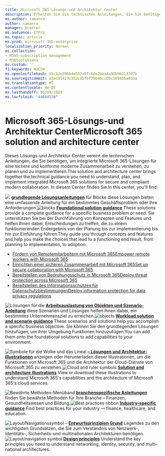 ```yaml
---
title: Microsoft 365-Lösungs-und Architektur Center
description: Erhalten Sie die technischen Anleitungen, die Sie benötigen, um integrierte Microsoft 365-Lösungen für eine sichere und konforme moderne Zusammenarbeit zu verstehen, zu planen und zu implementieren.
ms.author: samanro
author: samanro
manager: bcarter
ms.audience: ITPro
ms.topic: article
ms.prod: microsoft-365-enterprise
localization_priority: Normal
ms.collection:
- M365-subscription-management
- M365solutions
ms.custom: ''
f1.keywords: NOCSH
ms.openlocfilehash: 55cb2e396b4e557a9fc6de2bba4a90b962137d7b
ms.sourcegitcommit: a3ec91423c352cd5fbf79b46ccd9c169455a03ba
ms.translationtype: MT
ms.contentlocale: de-DE
ms.lasthandoff: 06/09/2020
ms.locfileid: "44664538"
---
```

# <a name="microsoft-365-solution-and-architecture-center"></a><span data-ttu-id="6280e-103">Microsoft 365-Lösungs-und Architektur Center</span><span class="sxs-lookup"><span data-stu-id="6280e-103">Microsoft 365 solution and architecture center</span></span>

<span data-ttu-id="6280e-104">Dieses Lösungs-und Architektur Center vereint die technischen Anleitungen, die Sie benötigen, um integrierte Microsoft 365-Lösungen für eine sichere und konforme moderne Zusammenarbeit zu verstehen, zu planen und zu implementieren.</span><span class="sxs-lookup"><span data-stu-id="6280e-104">This solution and architecture center brings together the technical guidance you need to understand, plan, and implement integrated Microsoft 365 solutions for secure and compliant modern collaboration.</span></span> <span data-ttu-id="6280e-105">In diesem Center finden Sie:</span><span class="sxs-lookup"><span data-stu-id="6280e-105">In this center, you'll find:</span></span>

<span data-ttu-id="6280e-106">![](https://docs.microsoft.com/office/media/icons/blocks-blue.png) **[grundlegende Lösungsanleitungen](foundation-solutions-overview.md)** für Blöcke diese Lösungen bieten eine umfassende Anleitung für ein bestimmtes Geschäftsproblem oder Ihre Anforderungen.</span><span class="sxs-lookup"><span data-stu-id="6280e-106">![blocks](https://docs.microsoft.com/office/media/icons/blocks-blue.png) **[Foundational solution guidance](foundation-solutions-overview.md)**  These solutions provide a complete guidance for a specific business problem or need.</span></span> <span data-ttu-id="6280e-107">Sie unterstützen Sie bei der Durchführung von Konzepten und Features und helfen Ihnen dabei, Entscheidungen zu treffen, die zu einem funktionierenden Endergebnis von der Planung bis zur Implementierung bis hin zur Einführung führen.</span><span class="sxs-lookup"><span data-stu-id="6280e-107">They guide you through concepts and features and help you make the choices that lead to a functioning end result, from planning to implementation, to adoption.</span></span> 

- [<span data-ttu-id="6280e-108">Fördern von Remotemitarbeitern mit Microsoft 365</span><span class="sxs-lookup"><span data-stu-id="6280e-108">Empower remote workers with Microsoft 365</span></span>](empower-people-to-work-remotely.md)
- [<span data-ttu-id="6280e-109">Einrichten einer sicheren Zusammenarbeit mit Microsoft 365</span><span class="sxs-lookup"><span data-stu-id="6280e-109">Set up secure collaboration with Microsoft 365</span></span>](setup-secure-collaboration-with-teams.md)
- [<span data-ttu-id="6280e-110">Bereitstellen von Bedrohungsschutz in Microsoft 365</span><span class="sxs-lookup"><span data-stu-id="6280e-110">Deploy threat protection across Microsoft 365</span></span>](deploy-threat-protection.md)
- [<span data-ttu-id="6280e-111">Bereitstellen des Informationsschutzes für Datenschutzbestimmungen</span><span class="sxs-lookup"><span data-stu-id="6280e-111">Deploy information protection for data privacy regulations</span></span>](information-protection-deploy.md)

<span data-ttu-id="6280e-112">![Lösungen für ](https://docs.microsoft.com/office/media/icons/objects-blue.png) die **[Arbeitsauslastung von Objekten und Szenario-Anleitung](workload-solutions-scenarios-overview.md)** diese Szenarien und Lösungen helfen Ihnen dabei, ein bestimmtes Unternehmensziel zu erreichen.</span><span class="sxs-lookup"><span data-stu-id="6280e-112">![objects](https://docs.microsoft.com/office/media/icons/objects-blue.png) **[Workload solution and scenario guidance](workload-solutions-scenarios-overview.md)**  These scenarios and solutions help you accomplish a specific business objective.</span></span> <span data-ttu-id="6280e-113">Sie können Sie den grundlegenden Lösungen hinzufügen, um ihrer Umgebung Funktionen hinzuzufügen.</span><span class="sxs-lookup"><span data-stu-id="6280e-113">You can add them onto the foundational solutions to add capabilities to your environment.</span></span>

<span data-ttu-id="6280e-114">![Symbole für die Wolke und das Lineal ](https://docs.microsoft.com/office/media/icons/cloud-architecture2.png) **[– Lösungen und Architektur: Illustrationen](productivity-illustrations.md)** anzeigen oder Herunterladen dieser Illustrationen, um die Funktionen von Microsoft 365 und die Architektur der Cloud-Dienste von Microsoft 365 zu verstehen.</span><span class="sxs-lookup"><span data-stu-id="6280e-114">![Cloud and ruler symbols](https://docs.microsoft.com/office/media/icons/cloud-architecture2.png) **[Solution and architecture illustrations](productivity-illustrations.md)**  View or download these illustrations to understand Microsoft 365's capabilities and the architecture of Microsoft 365's cloud services.</span></span>

<span data-ttu-id="6280e-115">![Bewährte Methoden-Menüband ](https://docs.microsoft.com/office/media/icons/best-practices-blue.png) **[branchenspezifische Anleitungen](industry-specific-guidance-overview.md)** finden Sie bewährte Methoden für Ihre Branche – Finanzen, Gesundheitswesen und Bildung.</span><span class="sxs-lookup"><span data-stu-id="6280e-115">![Best practices ribbon](https://docs.microsoft.com/office/media/icons/best-practices-blue.png) **[Industry-specific guidance](industry-specific-guidance-overview.md)**  Find best practices for your industry — finance, healthcare, and education.</span></span>

<span data-ttu-id="6280e-116">![Layout/Navigationssymbol ](https://docs.microsoft.com/office/media/icons/layout-navigation-blue.png) – **[Entwurfsprinzipien Grund](design-principles.md)** Legendes zu den wichtigsten Grundsätzen, die Sie zum Verständnis von Netzwerk-, Identitäts-, Sicherheits-und multinationalen Architekturen benötigen.</span><span class="sxs-lookup"><span data-stu-id="6280e-116">![Layout/navigation symbol](https://docs.microsoft.com/office/media/icons/layout-navigation-blue.png) **[Design principles](design-principles.md)**  Understand the key principles you need to understand networking, identity, security, and multi-national architectures.</span></span>

